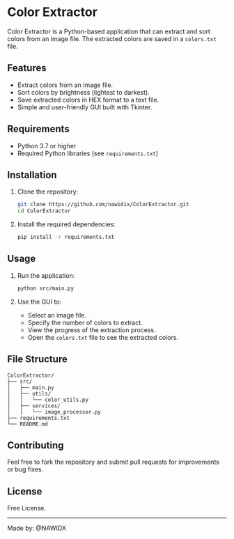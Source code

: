 # Color Extractor

Color Extractor is a Python-based application that can extract and sort colors from an image file. The extracted colors are saved in a `colors.txt` file.

## Features
- Extract colors from an image file.
- Sort colors by brightness (lightest to darkest).
- Save extracted colors in HEX format to a text file.
- Simple and user-friendly GUI built with Tkinter.

## Requirements
- Python 3.7 or higher
- Required Python libraries (see `requirements.txt`)

## Installation

1. Clone the repository:
   ```bash
   git clone https://github.com/nawidix/ColorExtractor.git
   cd ColorExtractor
   ```

2. Install the required dependencies:
   ```bash
   pip install -r requirements.txt
   ```

## Usage

1. Run the application:
   ```bash
   python src/main.py
   ```

2. Use the GUI to:
   - Select an image file.
   - Specify the number of colors to extract.
   - View the progress of the extraction process.
   - Open the `colors.txt` file to see the extracted colors.

## File Structure
```
ColorExtractor/
├── src/
│   ├── main.py
│   ├── utils/
│   │   └── color_utils.py
│   ├── services/
│   │   └── image_processor.py
├── requirements.txt
└── README.md
```

## Contributing
Feel free to fork the repository and submit pull requests for improvements or bug fixes.

## License
Free License.

---

Made by: @NAWIDX
